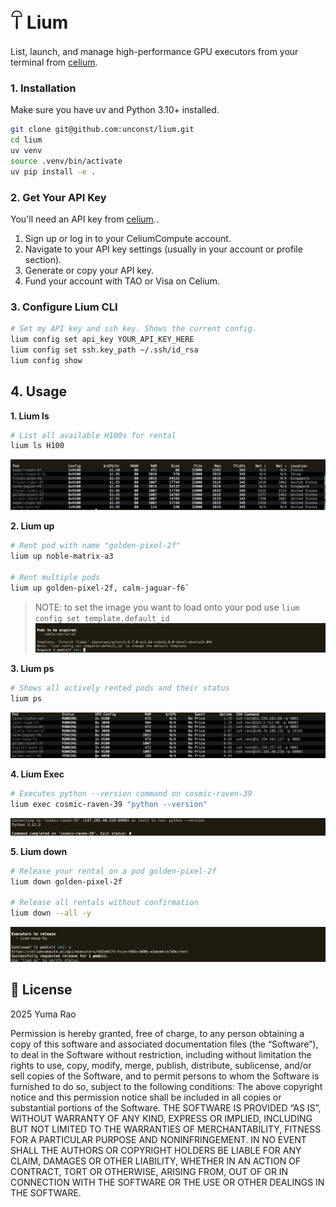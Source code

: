 # 𓋼 Lium 

List, launch, and manage high-performance GPU executors from your terminal from [celium](https://celiumcompute.ai).

### 1. Installation

Make sure you have uv and Python 3.10+ installed.

```bash
git clone git@github.com:unconst/lium.git
cd lium
uv venv 
source .venv/bin/activate
uv pip install -e .
```

### 2. Get Your API Key

You'll need an API key from [celium](https://celiumcompute.ai).. 

1.  Sign up or log in to your CeliumCompute account.
2.  Navigate to your API key settings (usually in your account or profile section).
3.  Generate or copy your API key.
4.  Fund your account with TAO or Visa on Celium.

### 3. Configure Lium CLI
```bash
# Set my API key and ssh key. Shows the current config. 
lium config set api_key YOUR_API_KEY_HERE
lium config set ssh.key_path ~/.ssh/id_rsa
lium config show
```

## 4. Usage

**1. Lium ls**
```bash
# List all available H100s for rental
lium ls H100
```
![Lium ls H100](assets/liumls.png)

**2. Lium up**
```bash
# Rent pod with name "golden-pixel-2f"
lium up noble-matrix-a3

# Rent multiple pods
lium up golden-pixel-2f, calm-jaguar-f6`
```
> NOTE: to set the image you want to load onto your pod use `lium config set template.default_id`
![Lium up](assets/liumup.png)

**3. Lium ps**
```bash
# Shows all actively rented pods and their status
lium ps
```
![Lium ps](assets/liumps.png)

**4. Lium Exec**
```bash
# Executes python --version command on cosmic-raven-39
lium exec cosmic-raven-39 "python --version"
```
![lium exec](assets/liumexec.png)

**5. Lium down**
```bash
# Release your rental on a pod golden-pixel-2f
lium down golden-pixel-2f

# Release all rentals without confirmation
lium down --all -y
```
![lium down](assets/liumdown.png)

## 📜 License

2025 Yuma Rao

Permission is hereby granted, free of charge, to any person obtaining a copy of this software and associated documentation files (the “Software”), to deal in the Software without restriction, including without limitation the rights to use, copy, modify, merge, publish, distribute, sublicense, and/or sell copies of the Software, and to permit persons to whom the Software is furnished to do so, subject to the following conditions:
The above copyright notice and this permission notice shall be included in all copies or substantial portions of the Software.
THE SOFTWARE IS PROVIDED “AS IS”, WITHOUT WARRANTY OF ANY KIND, EXPRESS OR IMPLIED, INCLUDING BUT NOT LIMITED TO THE WARRANTIES OF MERCHANTABILITY, FITNESS FOR A PARTICULAR PURPOSE AND NONINFRINGEMENT. IN NO EVENT SHALL THE AUTHORS OR COPYRIGHT HOLDERS BE LIABLE FOR ANY CLAIM, DAMAGES OR OTHER LIABILITY, WHETHER IN AN ACTION OF CONTRACT, TORT OR OTHERWISE, ARISING FROM, OUT OF OR IN CONNECTION WITH THE SOFTWARE OR THE USE OR OTHER DEALINGS IN THE SOFTWARE.
